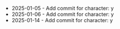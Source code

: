 - 2025-01-05 - Add commit for character: y
- 2025-01-06 - Add commit for character: y
- 2025-01-14 - Add commit for character: y
